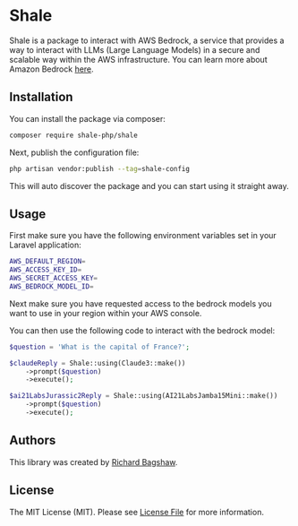 # Shale

Shale is a package to interact with AWS Bedrock, a service that provides a way to interact with LLMs (Large Language Models) in a secure and scalable way within the AWS infrastructure. You can learn more about Amazon Bedrock [here](https://aws.amazon.com/bedrock/).

## Installation 

You can install the package via composer:

```bash
composer require shale-php/shale
```

Next, publish the configuration file:

```bash
php artisan vendor:publish --tag=shale-config
```

This will auto discover the package and you can start using it straight away.

## Usage

First make sure you have the following environment variables set in your Laravel application:

```bash
AWS_DEFAULT_REGION=
AWS_ACCESS_KEY_ID=
AWS_SECRET_ACCESS_KEY=
AWS_BEDROCK_MODEL_ID=
```

Next make sure you have requested access to the bedrock models you want to use in your region within your AWS console.

You can then use the following code to interact with the bedrock model:

```php
$question = 'What is the capital of France?';

$claudeReply = Shale::using(Claude3::make())
    ->prompt($question)
    ->execute();

$ai21LabsJurassic2Reply = Shale::using(AI21LabsJamba15Mini::make())
    ->prompt($question)
    ->execute();
```

## Authors

This library was created by [Richard Bagshaw](https://www.richardbagshaw.co.uk).

## License

The MIT License (MIT). Please see [License File](LICENSE) for more information.
